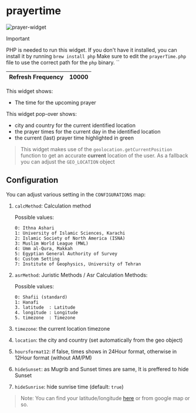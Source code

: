 # prayertime

![prayer-widget](https://user-images.githubusercontent.com/550726/66969793-fe0a1880-f082-11e9-9e57-03937328c973.png)

> [!IMPORTANT]  
> PHP is needed to run this widget. If you don't have it installed, you can install it by running `brew install php`
> Make sure to edit the `prayerTime.php` file to use the correct path for the `php` binary.
> ``

| Refresh Frequency             | 10000                                                                   |
|-------------------------------|-------------------------------------------------------------------------|

This widget shows:
 - The time for the upcoming prayer

This widget pop-over shows:
 - city and country for the current identified location
 - the prayer times for the current day in the identified location
 - the current (last) prayer time highlighted in green

> This widget makes use of the `geolocation.getCurrentPosition` function to get an accurate **current** location of the user. As a fallback you can adjust the `GEO_LOCATION` object

## Configuration

You can adjust various setting in the `CONFIGURATIONS` map:

 1. `calcMethod`: Calculation method

    Possible values:

        0: Ithna Ashari
        1: University of Islamic Sciences, Karachi
        2: Islamic Society of North America (ISNA)
        3: Muslim World League (MWL)
        4: Umm al-Qura, Makkah
        5: Egyptian General Authority of Survey
        6: Custom Setting
        7: Institute of Geophysics, University of Tehran

 2. `asrMethod`: Juristic Methods / Asr Calculation Methods:

    Possible values:

        0: Shafii (standard)
        1: Hanafi
        3. latitude  : Latitude
        4. longitude : Longitude
        5. timezone  : Timezone
 3. `timezone`: the current location timezone
 4. `location`: the city and country (set automatically from the geo object)
 5. `hoursformat12`: if false, times shows in 24Hour format, otherwise in 12Hour format (without AM/PM)
 6. `hideSunset`: as Mugrib and Sunset times are same, It is preffered to hide Sunset
 7. `hideSunrise`: hide sunrise time (default: `true`)


> Note: You can find your latitude/longitude [here](http://freegeoip.net/) or from google map or so.